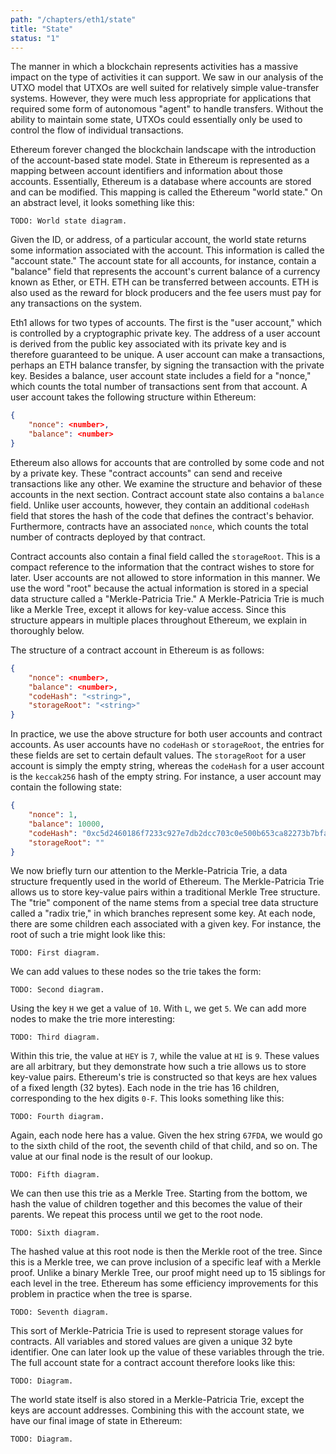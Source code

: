 ```yaml
---
path: "/chapters/eth1/state"
title: "State"
status: "1"
---
```


The manner in which a blockchain represents activities has a massive impact on the type of activities it can support. We saw in our analysis of the UTXO model that UTXOs are well suited for relatively simple value-transfer systems. However, they were much less appropriate for applications that required some form of autonomous "agent" to handle transfers. Without the ability to maintain some state, UTXOs could essentially only be used to control the flow of individual transactions.

Ethereum forever changed the blockchain landscape with the introduction of the account-based state model. State in Ethereum is represented as a mapping between account identifiers and information about those accounts. Essentially, Ethereum is a database where accounts are stored and can be modified. This mapping is called the Ethereum "world state." On an abstract level, it looks something like this:

```
TODO: World state diagram.
```

Given the ID, or address, of a particular account, the world state returns some information associated with the account. This information is called the "account state." The account state for all accounts, for instance, contain a "balance" field that represents the account's current balance of a currency known as Ether, or ETH. ETH can be transferred between accounts. ETH is also used as the reward for block producers and the fee users must pay for any transactions on the system.

Eth1 allows for two types of accounts. The first is the "user account," which is controlled by a cryptographic private key. The address of a user account is derived from the public key associated with its private key and is therefore guaranteed to be unique. A user account can make a transactions, perhaps an ETH balance transfer, by signing the transaction with the private key. Besides a balance, user account state includes a field for a "nonce," which counts the total number of transactions sent from that account. A user account takes the following structure within Ethereum:

```json
{
    "nonce": <number>,
    "balance": <number>
}
```

Ethereum also allows for accounts that are controlled by some code and not by a private key. These "contract accounts" can send and receive transactions like any other. We examine the structure and behavior of these accounts in the next section. Contract account state also contains a `balance` field. Unlike user accounts, however, they contain an additional `codeHash` field that stores the hash of the code that defines the contract's behavior. Furthermore, contracts have an associated `nonce`, which counts the total number of contracts deployed by that contract.

Contract accounts also contain a final field called the `storageRoot`. This is a compact reference to the information that the contract wishes to store for later. User accounts are not allowed to store information in this manner. We use the word "root" because the actual information is stored in a special data structure called a "Merkle-Patricia Trie." A Merkle-Patricia Trie is much like a Merkle Tree, except it allows for key-value access. Since this structure appears in multiple places throughout Ethereum, we explain in thoroughly below.

The structure of a contract account in Ethereum is as follows:

```json
{
    "nonce": <number>,
    "balance": <number>,
    "codeHash": "<string>",
    "storageRoot": "<string>"
}
```

In practice, we use the above structure for both user accounts and contract accounts. As user accounts have no `codeHash` or `storageRoot`, the entries for these fields are set to certain default values. The `storageRoot` for a user account is simply the empty string, whereas the `codeHash` for a user account is the `keccak256` hash of the empty string. For instance, a user account may contain the following state:

```json
{
    "nonce": 1,
    "balance": 10000,
    "codeHash": "0xc5d2460186f7233c927e7db2dcc703c0e500b653ca82273b7bfad8045d85a470",
    "storageRoot": ""
}
```

We now briefly turn our attention to the Merkle-Patricia Trie, a data structure frequently used in the world of Ethereum. The Merkle-Patricia Trie allows us to store key-value pairs within a traditional Merkle Tree structure. The "trie" component of the name stems from a special tree data structure called a "radix trie," in which branches represent some key. At each node, there are some children each associated with a given key. For instance, the root of such a trie might look like this:

```
TODO: First diagram.
```

We can add values to these nodes so the trie takes the form:

```
TODO: Second diagram.
```

Using the key `H` we get a value of `10`. With `L`, we get `5`. We can add more nodes to make the trie more interesting:

```
TODO: Third diagram.
```

Within this trie, the value at `HEY` is `7`, while the value at `HI` is `9`. These values are all arbitrary, but they demonstrate how such a trie allows us to store key-value pairs. Ethereum's trie is constructed so that keys are hex values of a fixed length (32 bytes). Each node in the trie has 16 children, corresponding to the hex digits `0-F`. This looks something like this:

```
TODO: Fourth diagram.
```

Again, each node here has a value. Given the hex string `67FDA`, we would go to the sixth child of the root, the seventh child of that child, and so on. The value at our final node is the result of our lookup.

```
TODO: Fifth diagram.
```

We can then use this trie as a Merkle Tree. Starting from the bottom, we hash the value of children together and this becomes the value of their parents. We repeat this process until we get to the root node.

```
TODO: Sixth diagram.
```

The hashed value at this root node is then the Merkle root of the tree. Since this is a Merkle tree, we can prove inclusion of a specific leaf with a Merkle proof. Unlike a binary Merkle Tree, our proof might need up to 15 siblings for each level in the tree. Ethereum has some efficiency improvements for this problem in practice when the tree is sparse.

```
TODO: Seventh diagram.
```

This sort of Merkle-Patricia Trie is used to represent storage values for contracts. All variables and stored values are given a unique 32 byte identifier. One can later look up the value of these variables through the trie. The full account state for a contract account therefore looks like this:

```
TODO: Diagram.
```

The world state itself is also stored in a Merkle-Patricia Trie, except the keys are account addresses. Combining this with the account state, we have our final image of state in Ethereum:

```
TODO: Diagram.
```